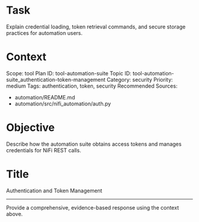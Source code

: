 # Task
Explain credential loading, token retrieval commands, and secure storage practices for automation users.

# Context
Scope: tool
Plan ID: tool-automation-suite
Topic ID: tool-automation-suite_authentication-token-management
Category: security
Priority: medium
Tags: authentication, token, security
Recommended Sources:
- automation/README.md
- automation/src/nifi_automation/auth.py

# Objective
Describe how the automation suite obtains access tokens and manages credentials for NiFi REST calls.

# Title
Authentication and Token Management

---

Provide a comprehensive, evidence-based response using the context above.
